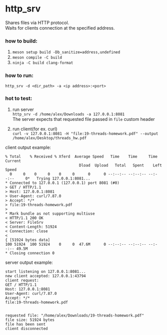 # http_srv 
Shares files via HTTP protocol.\
Waits for clients connection at the specified address.

### how to build:
1. `meson setup build -Db_sanitize=address,undefined`
2. `meson compile -C build`
3. `ninja -C build clang-format`

### how to run:
`http_srv -d <dir_path> -a <ip address>:<port>`

### hot to test:
1. run server\
`http_srv -d /home/alex/Downloads -a 127.0.0.1:8081`\
The server expects that requested file passed in `file` custom header

2. run client(for ex. curl)\
`curl -v 127.0.0.1:8081 -H "file:19-threads-homework.pdf" --output /home/alex/Desktop/threads_hw.pdf`

client output example:
```
% Total    % Received % Xferd  Average Speed   Time    Time     Time  Current
                                 Dload  Upload   Total   Spent    Left  Speed
  0     0    0     0    0     0      0      0 --:--:-- --:--:-- --:--:--     0*   Trying 127.0.0.1:8081...
* Connected to 127.0.0.1 (127.0.0.1) port 8081 (#0)
> GET / HTTP/1.1
> Host: 127.0.0.1:8081
> User-Agent: curl/7.87.0
> Accept: */*
> file:19-threads-homework.pdf
> 
* Mark bundle as not supporting multiuse
< HTTP/1.1 200 OK
< Server: FileSrv
< Content-Length: 51924
< Connection: close
< 
{ [51924 bytes data]
100 51924  100 51924    0     0  47.6M      0 --:--:-- --:--:-- --:--:-- 49.5M
* Closing connection 0
```

server output example:
```
start listening on 127.0.0.1:8081...
new client accepted: 127.0.0.1:43794
client request:
GET / HTTP/1.1
Host: 127.0.0.1:8081
User-Agent: curl/7.87.0
Accept: */*
file:19-threads-homework.pdf


requested file: "/home/alex/Downloads/19-threads-homework.pdf"
file size: 51924 bytes
file has been sent
client disconnected
```

